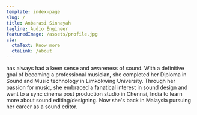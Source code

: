 ```yaml
---
template: index-page
slug: /
title: Anbarasi Sinnayah
tagline: Audio Engineer
featuredImage: /assets/profile.jpg
cta:
  ctaText: Know more
  ctaLink: /about
---
```


has always had a keen sense and awareness of sound. With a definitive goal of becoming a professional musician, she completed her Diploma in Sound and Music technology in Limkokwing University. Through her passion for music, she embraced a fanatical interest in sound design and went to a sync cinema post production studio in Chennai, India to learn more about sound editing/designing. Now she's back in Malaysia pursuing her career as a sound editor.